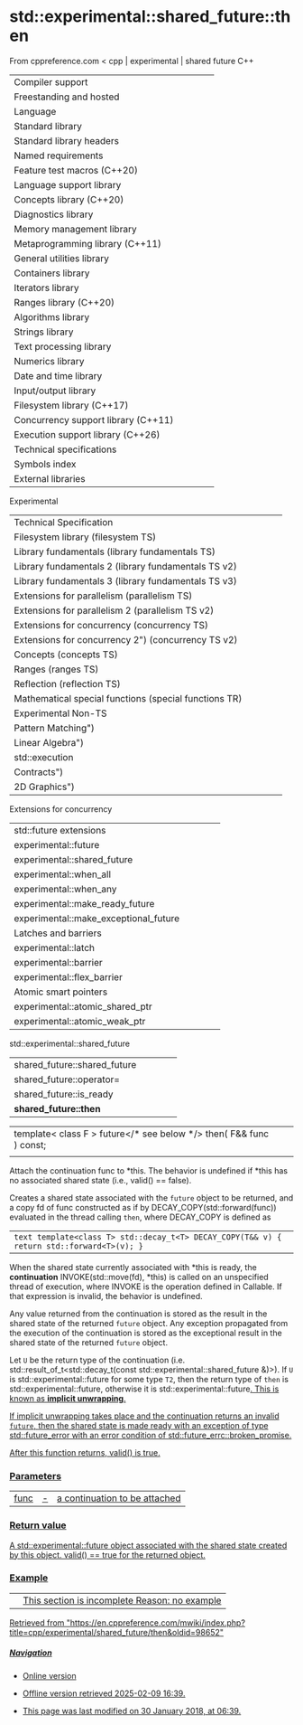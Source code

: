 # std::experimental::shared_future<T>::then

From cppreference.com
< cpp‎ | experimental‎ | shared future
C++

|  |  |  |  |  |
| --- | --- | --- | --- | --- |
| Compiler support | | | | |
| Freestanding and hosted | | | | |
| Language | | | | |
| Standard library | | | | |
| Standard library headers | | | | |
| Named requirements | | | | |
| Feature test macros (C++20) | | | | |
| Language support library | | | | |
| Concepts library (C++20) | | | | |
| Diagnostics library | | | | |
| Memory management library | | | | |
| Metaprogramming library (C++11) | | | | |
| General utilities library | | | | |
| Containers library | | | | |
| Iterators library | | | | |
| Ranges library (C++20) | | | | |
| Algorithms library | | | | |
| Strings library | | | | |
| Text processing library | | | | |
| Numerics library | | | | |
| Date and time library | | | | |
| Input/output library | | | | |
| Filesystem library (C++17) | | | | |
| Concurrency support library (C++11) | | | | |
| Execution support library (C++26) | | | | |
| Technical specifications | | | | |
| Symbols index | | | | |
| External libraries | | | | |

Experimental

|  |  |  |  |  |
| --- | --- | --- | --- | --- |
| Technical Specification | | | | |
| Filesystem library (filesystem TS) | | | | |
| Library fundamentals (library fundamentals TS) | | | | |
| Library fundamentals 2 (library fundamentals TS v2) | | | | |
| Library fundamentals 3 (library fundamentals TS v3) | | | | |
| Extensions for parallelism (parallelism TS) | | | | |
| Extensions for parallelism 2 (parallelism TS v2) | | | | |
| Extensions for concurrency (concurrency TS) | | | | |
| Extensions for concurrency 2") (concurrency TS v2) | | | | |
| Concepts (concepts TS) | | | | |
| Ranges (ranges TS) | | | | |
| Reflection (reflection TS) | | | | |
| Mathematical special functions (special functions TR) | | | | |
| Experimental Non-TS | | | | |
| Pattern Matching") | | | | |
| Linear Algebra") | | | | |
| std::execution | | | | |
| Contracts") | | | | |
| 2D Graphics") | | | | |

Extensions for concurrency

|  |  |  |  |  |
| --- | --- | --- | --- | --- |
| std::future extensions | | | | |
| experimental::future | | | | |
| experimental::shared_future | | | | |
| experimental::when_all | | | | |
| experimental::when_any | | | | |
| experimental::make_ready_future | | | | |
| experimental::make_exceptional_future | | | | |
| Latches and barriers | | | | |
| experimental::latch | | | | |
| experimental::barrier | | | | |
| experimental::flex_barrier | | | | |
| Atomic smart pointers | | | | |
| experimental::atomic_shared_ptr | | | | |
| experimental::atomic_weak_ptr | | | | |

std::experimental::shared_future

|  |  |  |  |  |
| --- | --- | --- | --- | --- |
| shared_future::shared_future | | | | |
| shared_future::operator= | | | | |
| shared_future::is_ready | | | | |
| ****shared_future::then**** | | | | |

|  |  |  |
| --- | --- | --- |
| template< class F >  future</\* see below \*/> then( F&& func ) const; |  |  |
|  |  |  |

Attach the continuation func to \*this. The behavior is undefined if \*this has no associated shared state (i.e., valid() == false).

Creates a shared state associated with the `future` object to be returned, and a copy fd of func constructed as if by DECAY_COPY(std::forward<F>(func)) evaluated in the thread calling `then`, where DECAY_COPY is defined as

|  |
| --- |
| ```text template<class T> std::decay_t<T> DECAY_COPY(T&& v) {     return std::forward<T>(v); } ``` |

When the shared state currently associated with \*this is ready, the **continuation** INVOKE(std::move(fd), \*this) is called on an unspecified thread of execution, where INVOKE is the operation defined in Callable. If that expression is invalid, the behavior is undefined.

Any value returned from the continuation is stored as the result in the shared state of the returned `future` object. Any exception propagated from the execution of the continuation is stored as the exceptional result in the shared state of the returned `future` object.

Let `U` be the return type of the continuation (i.e. std::result_of_t<std::decay_t<F>(const std::experimental::shared_future<T> &)>). If `U` is std::experimental::future<T2> for some type `T2`, then the return type of `then` is std::experimental::future<T2>, otherwise it is std::experimental::future<U>. This is known as **implicit unwrapping**.

If implicit unwrapping takes place and the continuation returns an invalid `future`, then the shared state is made ready with an exception of type std::future_error with an error condition of std::future_errc::broken_promise.

After this function returns, valid() is true.

### Parameters

|  |  |  |
| --- | --- | --- |
| func | - | a continuation to be attached |

### Return value

A std::experimental::future object associated with the shared state created by this object. valid() == true for the returned object.

### Example

|  |  |
| --- | --- |
|  | This section is incomplete Reason: no example |

Retrieved from "<https://en.cppreference.com/mwiki/index.php?title=cpp/experimental/shared_future/then&oldid=98652>"

##### Navigation

- Online version
- Offline version retrieved 2025-02-09 16:39.

- This page was last modified on 30 January 2018, at 06:39.